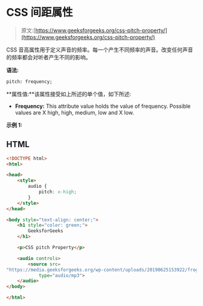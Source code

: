 # CSS 间距属性

> 原文:[https://www.geeksforgeeks.org/css-pitch-property/](https://www.geeksforgeeks.org/css-pitch-property/)

CSS 音高属性用于定义声音的频率。每一个产生不同频率的声音。改变任何声音的频率都会对听者产生不同的影响。

**语法:**

```html
pitch: frequency;
```

**属性值:**该属性接受如上所述的单个值，如下所述:

*   **Frequency:** This attribute value holds the value of frequency. Possible values are X high, high, medium, low and X low.

**示例 1:**

## HTML

```html
<!DOCTYPE html>
<html>

<head>
    <style>
        audio {
            pitch: x-high;
        }
    </style>
</head>

<body style="text-align: center;">
    <h1 style="color: green;">
        GeeksforGeeks
    </h1>

    <p>CSS pitch Property</p>

    <audio controls>
        <source src=
"https://media.geeksforgeeks.org/wp-content/uploads/20190625153922/frog.mp3"
            type="audio/mp3">
    </audio>
</body>

</html>
```